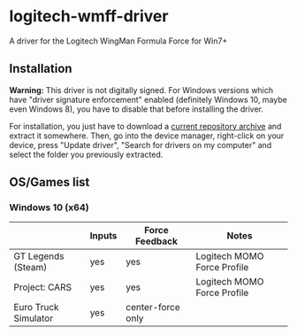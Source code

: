 # logitech-wmff-driver
A driver for the Logitech WingMan Formula Force for Win7+

## Installation

**Warning:** This driver is not digitally signed. For Windows versions which have "driver
signature enforcement" enabled (definitely Windows 10, maybe even Windows 8), you have to
disable that before installing the driver.

For installation, you just have to download a [current repository archive](https://github.com/timschumi/logitech-wmff-driver/archive/master.zip) and
extract it somewhere. Then, go into the device manager, right-click on your device, press
"Update driver", "Search for drivers on my computer" and select the folder you previously
extracted.

## OS/Games list

### Windows 10 (x64)

|                            | Inputs    | Force Feedback   | Notes                     |
|----------------------------|-----------|------------------|---------------------------|
| GT Legends (Steam)         | yes       | yes              | Logitech MOMO Force Profile |
| Project: CARS              | yes       | yes              | Logitech MOMO Force Profile |
| Euro Truck Simulator       | yes       | center-force only|                           |
